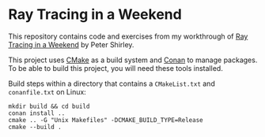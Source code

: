 # Ray Tracing in a Weekend

This repository contains code and exercises from my workthrough of [Ray Tracing
in a
Weekend](https://www.amazon.com/Ray-Tracing-Weekend-Minibooks-Book-ebook/dp/B01B5AODD8)
by Peter Shirley.

This project uses [CMake](https://cmake.org/) as a build system and
[Conan](https://conan.io/) to manage packages. To be able to build this
project, you will need these tools installed.

Build steps within a directory that contains a `CMakeList.txt` and
`conanfile.txt` on Linux:

```shell
mkdir build && cd build
conan install ..
cmake .. -G "Unix Makefiles" -DCMAKE_BUILD_TYPE=Release
cmake --build .
```
